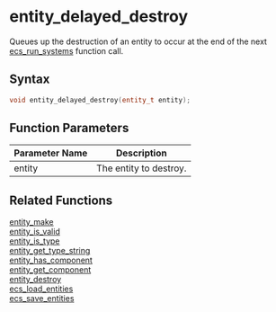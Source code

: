# entity_delayed_destroy

Queues up the destruction of an entity to occur at the end of the next [ecs_run_systems](https://github.com/RandyGaul/cute_framework/blob/master/docs/ecs/ecs_run_systems.md) function call.

## Syntax

```cpp
void entity_delayed_destroy(entity_t entity);
```

## Function Parameters

Parameter Name | Description
--- | ---
entity | The entity to destroy.

## Related Functions

[entity_make](https://github.com/RandyGaul/cute_framework/blob/master/docs/ecs/entity_make.md)  
[entity_is_valid](https://github.com/RandyGaul/cute_framework/blob/master/docs/ecs/entity_is_valid.md)  
[entity_is_type](https://github.com/RandyGaul/cute_framework/blob/master/docs/ecs/entity_is_type.md)  
[entity_get_type_string](https://github.com/RandyGaul/cute_framework/blob/master/docs/ecs/entity_get_type_string.md)  
[entity_has_component](https://github.com/RandyGaul/cute_framework/blob/master/docs/ecs/entity_has_component.md)  
[entity_get_component](https://github.com/RandyGaul/cute_framework/blob/master/docs/ecs/entity_get_component.md)  
[entity_destroy](https://github.com/RandyGaul/cute_framework/blob/master/docs/ecs/entity_destroy.md)  
[ecs_load_entities](https://github.com/RandyGaul/cute_framework/blob/master/docs/ecs/ecs_load_entities.md)  
[ecs_save_entities](https://github.com/RandyGaul/cute_framework/blob/master/docs/ecs/ecs_save_entities.md)  
